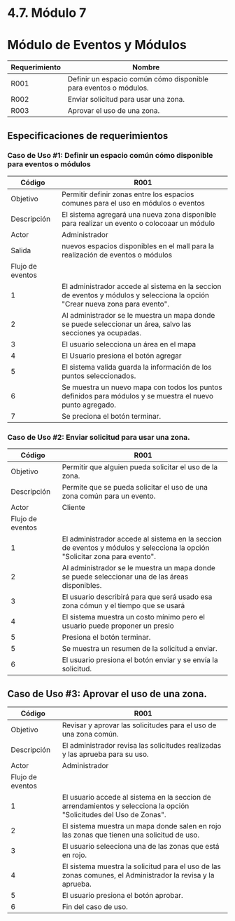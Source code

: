 # 4.7. Módulo 7

<h1>Módulo de Eventos y Módulos</h1>

| Requerimiento | Nombre |
|---------------|--------|
| R001 | Definir un espacio común cómo disponible para eventos o módulos. |
| R002 | Enviar solicitud para usar una zona. |
| R003 | Aprovar el uso de una zona. |

## Especificaciones de requerimientos <br>
### Caso de Uso #1: Definir un espacio común cómo disponible para eventos o módulos

| Código | R001 |
|---|---|
| Objetivo | Permitir definir zonas entre los espacios comunes para el uso en módulos o eventos |
| Descripción | El sistema agregará una nueva zona disponible para realizar un evento o colocoaar un módulo |
| Actor | Administrador |
| Salida | nuevos espacios disponibles en el mall para la realización de eventos o módulos |
| Flujo de eventos |
| 1 | El administrador accede al sistema en la seccion de eventos y módulos y selecciona la opción "Crear nueva zona para evento". |
| 2 | Al administrador se le muestra un mapa donde se puede seleccionar un área, salvo las secciones ya ocupadas.
| 3 | El usuario selecciona un área en el mapa |
| 4 | El Usuario presiona el botón agregar |
| 5 | El sistema valida guarda la información de los puntos seleccionados. |
| 6 | Se muestra un nuevo mapa con todos los puntos definidos para módulos y se muestra el nuevo punto agregado. |
| 7 | Se preciona el botón terminar. |

### Caso de Uso #2: Enviar solicitud para usar una zona. 

| Código | R001 |
|---|---|
| Objetivo | Permitir que alguien pueda solicitar el uso de la zona. |
| Descripción | Permite que se pueda solicitar el uso de una zona común para un evento. |
| Actor | Cliente |
| Flujo de eventos |
| 1 | El administrador accede al sistema en la seccion de eventos y módulos y selecciona la opción "Solicitar zona para evento". |
| 2 | Al administrador se le muestra un mapa donde se puede seleccionar una de las áreas disponibles. |
| 3 | El usuario describirá para que será usado esa zona cómun y el tiempo que se usará |
| 4 | El sistema muestra un costo mínimo pero el usuario puede proponer un presio |
| 5 | Presiona el botón terminar. |
| 5 | Se muestra un resumen de la solicitud a enviar. |
| 6 | El usuario presiona el botón enviar y se envía la solicitud. |

## Caso de Uso #3: Aprovar el uso de una zona.

| Código | R001 |
|---|---|
| Objetivo | Revisar y aprovar las solicitudes para el uso de una zona común. |
| Descripción | El administrador revisa las solicitudes realizadas y las aprueba para su uso. |
| Actor | Administrador |
| Flujo de eventos |
| 1 | El usuario accede al sistema en la seccion de arrendamientos y selecciona la opción "Solicitudes del Uso de Zonas". |
| 2 | El sistema muestra un mapa donde salen en rojo las zonas que tienen una solicitud de uso. |
| 3 | El usuario seleeciona una de las zonas que está en rojo. |
| 4 | El sistema muestra la solicitud para el uso de las zonas comunes, el Administrador la revisa y la aprueba. |
| 5 | El usuario presiona el botón aprobar. |
| 6 | Fin del caso de uso. |